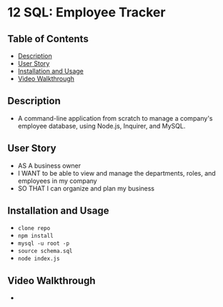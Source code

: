 # 12 SQL: Employee Tracker

## Table of Contents

- [Description](#description)
- [User Story](#user-story)
- [Installation and Usage](#installation-and-usage)
- [Video Walkthrough](#video-walkthrough)

## Description

- A command-line application from scratch to manage a company's employee database, using Node.js, Inquirer, and MySQL.

## User Story

- AS A business owner
- I WANT to be able to view and manage the departments, roles, and employees in my company
- SO THAT I can organize and plan my business

## Installation and Usage

- `clone repo`
- `npm install`
- `mysql -u root -p`
- `source schema.sql`
- `node index.js`

## Video Walkthrough

-
